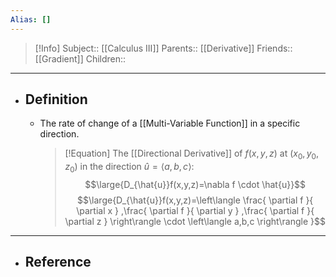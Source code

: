 ```yaml
---
Alias: []
---
```

> [!Info]
> Subject:: [[Calculus III]]
> Parents:: [[Derivative]]
> Friends:: [[Gradient]]
> Children:: 
---
- ## Definition
	- The rate of change of a [[Multi-Variable Function]] in a specific direction.
	  > [!Equation]
	  > The [[Directional Derivative]] of $f(x,y,z)$ at $(x_{0},y_{0},z_{0})$ in the direction $\hat{u}=\left\langle a,b,c\right\rangle$:
	  > $$\large{D_{\hat{u}}f(x,y,z)=\nabla f \cdot \hat{u}}$$
	  > $$\large{D_{\hat{u}}f(x,y,z)=\left\langle \frac{ \partial f }{ \partial x } ,\frac{ \partial f }{ \partial y } ,\frac{ \partial f }{ \partial z }  \right\rangle \cdot \left\langle a,b,c \right\rangle }$$
---
- ## Reference
